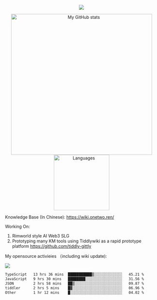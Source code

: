 <a href="https://github.com/linonetwo">
    <p align="center">
        <img src="https://github-profile-trophy.vercel.app/?username=linonetwo&column=7&theme=onedark"/>
    </p>
</a>
<a align="center" href="https://github.com/linonetwo">
  <p align="center">
    <img src="https://github-readme-stats.vercel.app/api?username=linonetwo&show_icons=true&count_private=true" alt="My GitHub stats" width="465"/>
    <img src="https://github-readme-stats.vercel.app/api/top-langs/?username=linonetwo&layout=compact&langs_count=10" alt="Languages" height="183">
  </p>
</a>

Knowledge Base (In Chinese): https://wiki.onetwo.ren/

Working On: 

1. Rimworld style AI Web3 SLG
1. Prototyping many KM tools using Tiddlywiki as a rapid prototype platform https://github.com/tiddly-gittly

My opensource activieies （including wiki update):

![](https://visitor-badge.glitch.me/badge?page_id=linonetwo.linonetwo)

<!--START_SECTION:waka-->

```txt
TypeScript   13 hrs 36 mins  ███████████▒░░░░░░░░░░░░░   45.21 %
JavaScript   9 hrs 30 mins   ████████░░░░░░░░░░░░░░░░░   31.56 %
JSON         2 hrs 58 mins   ██▒░░░░░░░░░░░░░░░░░░░░░░   09.87 %
tiddler      2 hrs 5 mins    █▓░░░░░░░░░░░░░░░░░░░░░░░   06.96 %
Other        1 hr 12 mins    █░░░░░░░░░░░░░░░░░░░░░░░░   04.02 %
```

<!--END_SECTION:waka-->
